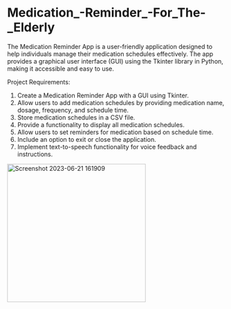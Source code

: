 # Medication_-Reminder_-For_The-_Elderly
The Medication Reminder App is a user-friendly application designed to help individuals manage their medication schedules effectively. The app provides a graphical user interface (GUI) using the Tkinter library in Python, making it accessible and easy to use.

Project Requirements:

1. Create a Medication Reminder App with a GUI using Tkinter.
2. Allow users to add medication schedules by providing medication name, dosage, frequency, and schedule time.
3. Store medication schedules in a CSV file.
4. Provide a functionality to display all medication schedules.
5. Allow users to set reminders for medication based on schedule time.
6. Include an option to exit or close the application.
7. Implement text-to-speech functionality for voice feedback and instructions.
   
<img width="320" alt="Screenshot 2023-06-21 161909" src="https://github.com/ByrneThomas/Medication_-Reminder_-For_The-_Elderly/assets/137300291/02e2182e-075f-492b-9361-16cd0cf4199f">
